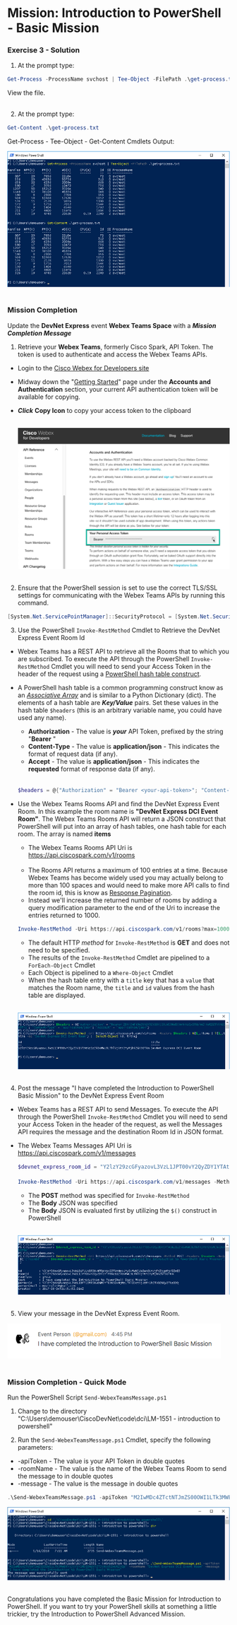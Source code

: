 # Mission: Introduction to PowerShell - Basic Mission

### Exercise 3 - Solution

1. At the prompt type:

  ```PowerShell
  Get-Process -ProcessName svchost | Tee-Object -FilePath .\get-process.txt
  ```

  View the file.</br></br>

2. At the prompt type:

  ```PowerShell
  Get-Content .\get-process.txt
  ```

  Get-Process - Tee-Object - Get-Content Cmdlets Output:

  ![](assets/images/image-06.jpg)<br/><br/>

### Mission Completion

Update the **DevNet Express** event **Webex Teams Space** with a ***Mission Completion Message***

1. Retrieve your **Webex Teams**, formerly Cisco Spark, API Token. The token is used to authenticate and access the Webex Teams APIs.

  - Login to the [Cisco Webex for Developers site](https://developer.webex.com)
  - Midway down the "[Getting Started](https://developer.webex.com/docs/api/getting-started)" page under the **Accounts and Authentication** section, your current API authentication token will be available for copying.
  - ***Click*** **Copy Icon** to copy your access token to the clipboard<br/><br/>

    ![](assets/images/image-07.jpg)<br/><br>

2. Ensure that the PowerShell session is set to use the correct TLS/SSL settings for communicating with the Webex Teams APIs by running this command.

  ```PowerShell
  [System.Net.ServicePointManager]::SecurityProtocol = [System.Net.SecurityProtocolType]::Ssl3 -bor [System.Net.SecurityProtocolType]::Tls -bor [System.Net.SecurityProtocolType]::Tls11 -bor [System.Net.SecurityProtocolType]::Tls12
  ```

3. Use the PowerShell `Invoke-RestMethod` Cmdlet to Retrieve the DevNet Express Event Room Id

  - Webex Teams has a REST API to retrieve all the Rooms that to which you are subscribed. To execute the API through the PowerShell `Invoke-RestMethod` Cmdlet you will need to send your Access Token in the header of the request using a [PowerShell hash table construct](https://docs.microsoft.com/en-us/powershell/module/Microsoft.PowerShell.Core/about_Hash_Tables?view=powershell-5.1).
  - A PowerShell hash table is a common programming construct know as an [*Associative Array*](https://en.wikipedia.org/wiki/Comparison_of_programming_languages_&#40;associative_array&#41;) and is similar to a Python Dictionary (dict). The elements of a hash table are ***Key/Value*** pairs. Set these values in the hash table `$headers` (this is an arbitrary variable name, you could have used any name).

    - **Authorization** - The value is ***your*** API Token, prefixed by the string "**Bearer** "
    - **Content-Type** - The value is **application/json** - This indicates the format of request data (if any).
    - **Accept** - The value is **application/json** - This indicates the **requested** format of response data (if any).</br></br>

    ```PowerShell
    $headers = @{"Authorization" = "Bearer <your-api-token>"; "Content-Type" = "application/json"; "Accept" = "application/json"}
    ```

  - Use the Webex Teams Rooms API and find the DevNet Express Event Room. In this example the room name is **"DevNet Express DCI Event Room"**. The Webex Teams Rooms API will return a JSON construct that PowerShell will put into an array of hash tables, one hash table for each room. The array is named **items**

    - The Webex Teams Rooms API Uri is https://api.ciscospark.com/v1/rooms</br></br>
    - The Rooms API returns a maximum of 100 entries at a time. Because Webex Teams has become widely used you may actually belong to more than 100 spaces and would need to make more API calls to find the room id, this is know as [Response Pagination](https://developer.webex.com/pagination.html).
    - Instead we'll increase the returned number of rooms by adding a query modification parameter to the end of the Uri to increase the entries returned to 1000.

    ```PowerShell
    Invoke-RestMethod -Uri https://api.ciscospark.com/v1/rooms?max=1000 -Headers $headers | %{$_.items | ?{$_.title -eq "DevNet Express DCI Event Room"} |  Select-Object id, title}
    ```

    - The default HTTP *method* for `Invoke-RestMethod` is **GET** and does not need to be specified.
    - The results of the `Invoke-RestMethod` Cmdlet are pipelined to a `ForEach-Object` Cmdlet
    - Each Object is pipelined to a `Where-Object` Cmdlet
    - When the hash table entry with a `title` key that has a `value` that matches the Room name, the `title` and `id` values from the hash table are displayed.<br/><br/>

    ![](assets/images/image-08.jpg)<br/><br/>

4. Post the message "I have completed the Introduction to PowerShell Basic Mission" to the DevNet Express Event Room

  - Webex Teams has a REST API to send Messages. To execute the API through the PowerShell `Invoke-RestMethod` Cmdlet you will need to send your Access Token in the header of the request, as well the Messages API requires the message and the destination Room Id in JSON format.
  - The Webex Teams Messages API Uri is https://api.ciscospark.com/v1/messages

    ```PowerShell
    $devnet_express_room_id = "Y2lzY29zcGFyazovL3VzL1JPT00vY2QyZDY1YTAtNzIzZi0xMWU3LThlYjYtY2YyMjhiZGY5OTRm"

    Invoke-RestMethod -Uri https://api.ciscospark.com/v1/messages -Method POST -Headers $headers -Body $('{"roomId":"' + $devnet_express_room_id + '", "text":"I have completed the Introduction to PowerShell Basic Mission"}')
    ```

    - The **POST** method was specified for `Invoke-RestMethod`
    - The **Body** JSON was specified
    - The **Body** JSON is evaluated first by utilizing the `$()` construct in PowerShell<br/><br/>

    ![](assets/images/image-09.jpg)<br/><br/>

5. View your message in the DevNet Express Event Room.

  ![](assets/images/image-10.jpg)<br/><br/>

### Mission Completion - Quick Mode

  Run the PowerShell Script `Send-WebexTeamsMessage.ps1`

1. Change to the directory "C:\Users\demouser\CiscoDevNet\code\dci\LM-1551 - introduction to powershell"

2. Run the `Send-WebexTeamsMessage.ps1` Cmdlet, specify the following parameters:

  - -apiToken - The value is your API Token in double quotes
  - -roomName - The value is the name of the Webex Teams Room to send the message to in double quotes
  - -message - The value is the message in double quotes

  ```PowerShell
  .\Send-WebexTeamsMessage.ps1 -apiToken "M2IwMDc4ZTctNTJmZS00OWI1LTk3MWEtYjJjYjY1MDI0NzVlZTJjNjU5ZmUtZjQz" -roomName "DevNet Express DCI Event Room" -message "I have completed the Introduction to PowerShell Basic Mission"
  ```

  ![](assets/images/image-11.jpg)<br/><br/>

Congratulations you have completed the Basic Mission for Introduction to PowerShell. If you want to try your PowerShell skills at something a little trickier, try the Introduction to PowerShell Advanced Mission.
